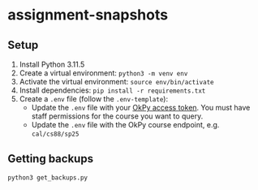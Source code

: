 # assignment-snapshots

## Setup

1. Install Python 3.11.5
2. Create a virtual environment: `python3 -m venv env`
3. Activate the virtual environment: `source env/bin/activate`
4. Install dependencies: `pip install -r requirements.txt`
5. Create a `.env` file (follow the `.env-template`):
    - Update the `.env` file with your [OkPy access token](https://okpy.github.io/documentation/ok-api.html#ok-server-api-authentication). You must have staff permissions for the course you want to query.
    - Update the `.env` file with the OkPy course endpoint, e.g. `cal/cs88/sp25`

## Getting backups

```sh
python3 get_backups.py
```
